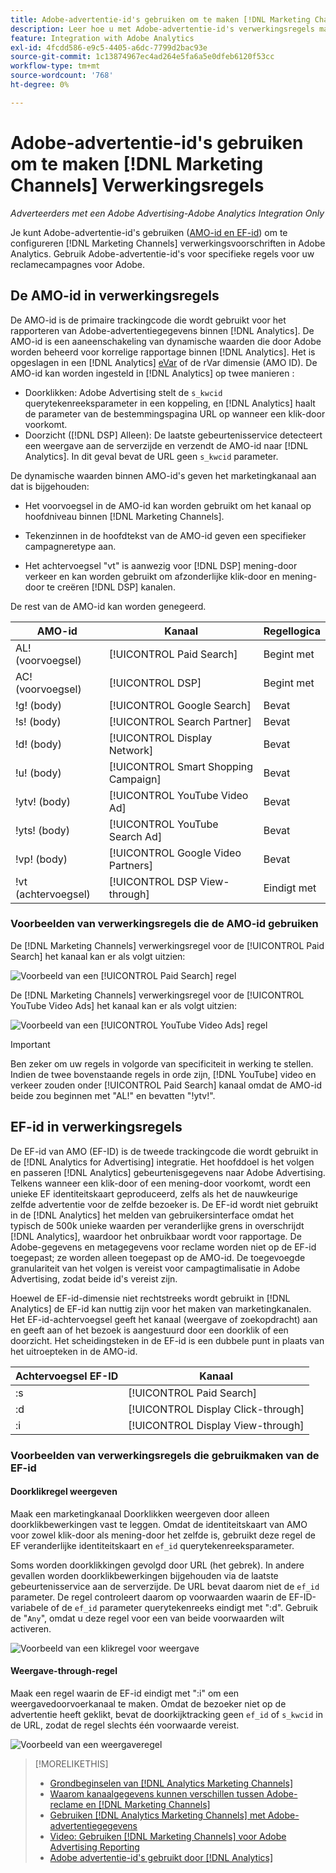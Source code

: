 ```yaml
---
title: Adobe-advertentie-id's gebruiken om te maken [!DNL Marketing Channels] Regels
description: Leer hoe u met Adobe-advertentie-id's verwerkingsregels maakt voor [!DNL Analytics Marketing Channels].
feature: Integration with Adobe Analytics
exl-id: 4fcdd586-e9c5-4405-a6dc-7799d2bac93e
source-git-commit: 1c13874967ec4ad264e5fa6a5e0dfeb6120f53cc
workflow-type: tm+mt
source-wordcount: '768'
ht-degree: 0%

---
```


# Adobe-advertentie-id&#39;s gebruiken om te maken [!DNL Marketing Channels] Verwerkingsregels

*Adverteerders met een Adobe Advertising-Adobe Analytics Integration Only*

Je kunt Adobe-advertentie-id&#39;s gebruiken ([AMO-id en EF-id](../ids.md)) om te configureren [!DNL Marketing Channels] verwerkingsvoorschriften in Adobe Analytics. Gebruik Adobe-advertentie-id&#39;s voor specifieke regels voor uw reclamecampagnes voor Adobe.

## De AMO-id in verwerkingsregels

De AMO-id is de primaire trackingcode die wordt gebruikt voor het rapporteren van Adobe-advertentiegegevens binnen [!DNL Analytics]. De AMO-id is een aaneenschakeling van dynamische waarden die door Adobe worden beheerd voor korrelige rapportage binnen [!DNL Analytics]. Het is opgeslagen in een [!DNL Analytics] [eVar](https://experienceleague.adobe.com/docs/analytics/components/dimensions/evar.html) of de rVar dimensie (AMO ID). De AMO-id kan worden ingesteld in [!DNL Analytics] op twee manieren :

* Doorklikken: Adobe Advertising stelt de `s_kwcid` querytekenreeksparameter in een koppeling, en [!DNL Analytics] haalt de parameter van de bestemmingspagina URL op wanneer een klik-door voorkomt.
* Doorzicht ([!DNL DSP] Alleen): De laatste gebeurtenisservice detecteert een weergave aan de serverzijde en verzendt de AMO-id naar [!DNL Analytics]. In dit geval bevat de URL geen `s_kwcid` parameter.

De dynamische waarden binnen AMO-id&#39;s geven het marketingkanaal aan dat is bijgehouden:

* Het voorvoegsel in de AMO-id kan worden gebruikt om het kanaal op hoofdniveau binnen [!DNL Marketing Channels].

* Tekenzinnen in de hoofdtekst van de AMO-id geven een specifieker campagneretype aan.

* Het achtervoegsel &quot;vt&quot; is aanwezig voor [!DNL DSP] mening-door verkeer en kan worden gebruikt om afzonderlijke klik-door en mening-door te creëren [!DNL DSP] kanalen.

De rest van de AMO-id kan worden genegeerd.

| AMO-id | Kanaal | Regellogica |
|--------|---------|--------------------|
| AL! (voorvoegsel) | [!UICONTROL Paid Search] | Begint met |
| AC! (voorvoegsel) | [!UICONTROL DSP] | Begint met |
| !g! (body) | [!UICONTROL Google Search] | Bevat |
| !s! (body) | [!UICONTROL Search Partner] | Bevat |
| !d! (body) | [!UICONTROL Display Network] | Bevat |
| !u! (body) | [!UICONTROL Smart Shopping Campaign] | Bevat |
| !ytv! (body) | [!UICONTROL YouTube Video Ad] | Bevat |
| !yts! (body) | [!UICONTROL YouTube Search Ad] | Bevat |
| !vp! (body) | [!UICONTROL Google Video Partners] | Bevat |
| !vt (achtervoegsel) | [!UICONTROL DSP View-through] | Eindigt met |

### Voorbeelden van verwerkingsregels die de AMO-id gebruiken

De [!DNL Marketing Channels] verwerkingsregel voor de [!UICONTROL Paid Search] het kanaal kan er als volgt uitzien:

![Voorbeeld van een [!UICONTROL Paid Search] regel](/help/integrations/assets/a4adc-mc-rule-paidsearch.png)

De [!DNL Marketing Channels] verwerkingsregel voor de [!UICONTROL YouTube Video Ads] het kanaal kan er als volgt uitzien:

![Voorbeeld van een [!UICONTROL YouTube Video Ads] regel](/help/integrations/assets/a4adc-mc-rule-youtube-video.png)

>[!IMPORTANT]
>
> Ben zeker om uw regels in volgorde van specificiteit in werking te stellen. Indien de twee bovenstaande regels in orde zijn, [!DNL YouTube] video en verkeer zouden onder [!UICONTROL Paid Search] kanaal omdat de AMO-id beide zou beginnen met &quot;AL!&quot; en bevatten &quot;!ytv!&quot;.

## EF-id in verwerkingsregels

De EF-id van AMO (EF-ID) is de tweede trackingcode die wordt gebruikt in de [!DNL Analytics for Advertising] integratie. Het hoofddoel is het volgen en passeren [!DNL Analytics] gebeurtenisgegevens naar Adobe Advertising. Telkens wanneer een klik-door of een mening-door voorkomt, wordt een unieke EF identiteitskaart geproduceerd, zelfs als het de nauwkeurige zelfde advertentie voor de zelfde bezoeker is. De EF-id wordt niet gebruikt in de [!DNL Analytics] het melden van gebruikersinterface omdat het typisch de 500k unieke waarden per veranderlijke grens in overschrijdt [!DNL Analytics], waardoor het onbruikbaar wordt voor rapportage. De Adobe-gegevens en metagegevens voor reclame worden niet op de EF-id toegepast; ze worden alleen toegepast op de AMO-id. De toegevoegde granulariteit van het volgen is vereist voor campagtimalisatie in Adobe Advertising, zodat beide id&#39;s vereist zijn.

Hoewel de EF-id-dimensie niet rechtstreeks wordt gebruikt in [!DNL Analytics] de EF-id kan nuttig zijn voor het maken van marketingkanalen. Het EF-id-achtervoegsel geeft het kanaal (weergave of zoekopdracht) aan en geeft aan of het bezoek is aangestuurd door een doorklik of een doorzicht. Het scheidingsteken in de EF-id is een dubbele punt in plaats van het uitroepteken in de AMO-id.

| Achtervoegsel EF-ID | Kanaal |
|-------|---------|
| :s | [!UICONTROL Paid Search] |
| :d | [!UICONTROL Display Click-through] |
| :i | [!UICONTROL Display View-through] |

### Voorbeelden van verwerkingsregels die gebruikmaken van de EF-id

#### Doorklikregel weergeven

Maak een marketingkanaal Doorklikken weergeven door alleen doorklikbewerkingen vast te leggen. Omdat de identiteitskaart van AMO voor zowel klik-door als mening-door het zelfde is, gebruikt deze regel de EF veranderlijke identiteitskaart en `ef_id` querytekenreeksparameter.

Soms worden doorklikkingen gevolgd door URL (het gebrek). In andere gevallen worden doorklikbewerkingen bijgehouden via de laatste gebeurtenisservice aan de serverzijde. De URL bevat daarom niet de `ef_id` parameter. De regel controleert daarom op voorwaarden waarin de EF-ID-variabele of de `ef_id` parameter querytekenreeks eindigt met &quot;:d&quot;. Gebruik de &quot;`Any`&quot;, omdat u deze regel voor een van beide voorwaarden wilt activeren.

![Voorbeeld van een klikregel voor weergave](/help/integrations/assets/a4adc-mc-rule-display-ct.png)

#### Weergave-through-regel

Maak een regel waarin de EF-id eindigt met &quot;:i&quot; om een weergavedoorvoerkanaal te maken. Omdat de bezoeker niet op de advertentie heeft geklikt, bevat de doorkijktracking geen `ef_id` of `s_kwcid` in de URL, zodat de regel slechts één voorwaarde vereist.

![Voorbeeld van een weergaveregel](/help/integrations/assets/a4adc-mc-rule-display-vt.png)

>[!MORELIKETHIS]
>
>* [Grondbeginselen van [!DNL Analytics Marketing Channels]](mc-overview.md)
>* [Waarom kanaalgegevens kunnen verschillen tussen Adobe-reclame en [!DNL Marketing Channels]](mc-data-variances.md)
>* [Gebruiken [!DNL Analytics Marketing Channels] met Adobe-advertentiegegevens](mc-ac-data.md)
>* [Video: Gebruiken [!DNL Marketing Channels] voor Adobe Advertising Reporting](https://experienceleague.adobe.com/docs/advertising-cloud-learn/tutorials/analytics/analytics-reporting-a4adc.html)
>* [Adobe advertentie-id&#39;s gebruikt door [!DNL Analytics]](/help/integrations/analytics/ids.md)

